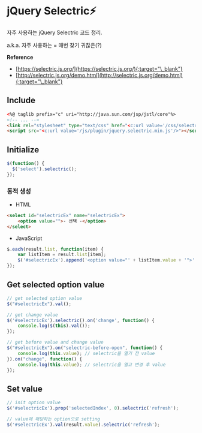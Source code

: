 # jQuery Selectric⚡

자주 사용하는 jQuery Selectric 코드 정리.

a.k.a. 자주 사용하는 = 매번 찾기 귀찮은(?)

**Reference**

-   [https://selectric.js.org/](https://selectric.js.org/){:target="\_blank"}
-   [http://selectric.js.org/demo.html](http://selectric.js.org/demo.html){:target="\_blank"}

## Include

```html
<%@ taglib prefix="c" uri="http://java.sun.com/jsp/jstl/core"%>
<!-- ... -->
<link rel="stylesheet" type="text/css" href="<c:url value='/css/selectric.css'/>" />
<script src="<c:url value='/js/plugin/jquery.selectric.min.js'/>"></script>
```

## Initialize

```javascript
$(function() {
  $('select').selectric();
});
```

### 동적 생성

-   HTML

```html
<select id="selectricEx" name="selectricEx">
    <option value="">- 선택 -</option>
</select>
```

-   JavaScript

```javascript
$.each(result.list, function(item) {
    var listItem = result.list[item];
    $('#selectricEx').append('<option value="' + listItem.value + '">' + listItem.title + '</option>');
});
```

## Get selected option value

```javascript
// get selected option value
$("#selectricEx").val();

// get change value
$('#selectricEx').selectric().on('change', function() {
    console.log($(this).val());
});

// get before value and change value
$("#selectricEx").on("selectric-before-open", function() {
    console.log(this.value); // selectric을 열기 전 value
}).on("change", function() {
    console.log(this.value); // selectric을 열고 변경 후 value
});
```

## Set value

```javascript
// init option value
$('#selectricEx').prop('selectedIndex', 0).selectric('refresh');

// value에 해당하는 option으로 setting
$('#selectricEx').val(result.value).selectric('refresh');
```